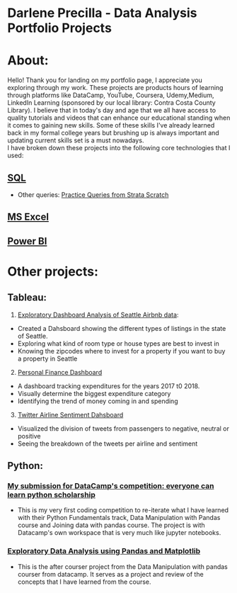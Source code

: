 # Darlene Precilla - Data Analysis Portfolio Projects

# About:
Hello! Thank you for landing on my portfolio page, I appreciate you exploring through my work. These projects are products hours of learning through platforms like DataCamp, YouTube, Coursera, Udemy,Medium, LinkedIn Learning (sponsored by our local library: Contra Costa County Library). I believe that in today's day and age that we all have access to quality tutorials and videos that can enhance our educational standing when it comes to gaining new skills. Some of these skills I've already learned back in my formal college years but brushing up is always important and updating current skills set is a must nowadays. <br /> I have broken down these projects into the following core technologies that I used:
## [SQL](https://github.com/dcprecilla/Data-Analysis-Portfolio-Projects/tree/main/SQL%20Projects) 
- Other queries: [Practice Queries from Strata Scratch](https://github.com/dcprecilla/StrataScratchPractice)
## [MS Excel](https://github.com/dcprecilla/Data-Analysis-Portfolio-Projects/tree/main/Excel)
## [Power BI](https://github.com/dcprecilla/Data-Analysis-Portfolio-Projects/tree/main/Power_BI)

# Other projects:
## Tableau:
1. [Exploratory Dashboard Analysis of Seattle Airbnb data](https://public.tableau.com/app/profile/darlene.precilla/viz/AirbnbDashboardProject_16741940103850/AirbnbDashboard):
- Created a Dahsboard showing the different types of listings in the state of Seattle.
- Exploring what kind of room type or house types are best to invest in
- Knowing the zipcodes where to invest for a property if you want to buy a property in Seattle
2. [Personal Finance Dashboard](https://public.tableau.com/app/profile/darlene.precilla/viz/PersonalFinanceDashboard_16781770436690/PersonalFinanceDashboard?publish=yes)
- A dashboard tracking expenditures for the years 2017 t0 2018.
- Visually determine the biggest expenditure category
- Identifying the trend of money coming in and spending

3. [Twitter Airline Sentiment Dahsboard](https://public.tableau.com/app/profile/darlene.precilla/viz/Twitter_Sentiment_Dashboard/Dashboard1?publish=yes)
- Visualized the division of tweets from passengers to negative, neutral or positive
- Seeing the breakdown of the tweets per airline and sentiment

## Python:

### [My submission for DataCamp's competition: everyone can learn python scholarship](https://app.datacamp.com/workspace/w/e11b35a9-8c1a-4e12-879d-1cbf689ade6e)
  - This is my very first coding competition to re-iterate what I have learned with their Python Fundamentals track, Data Manipulation with Pandas course and Joining data with pandas course. The project is with Datacamp's own workspace that is very much like jupyter notebooks. 

### [Exploratory Data Analysis using Pandas and Matplotlib](https://app.datacamp.com/workspace/w/70726f93-8057-45c7-afe0-4d007f475f8e/edit)
  - This is the after courser project from the Data Manipulation with pandas courser from datacamp. It serves as a project and review of the concepts that I have learned from the course. 


